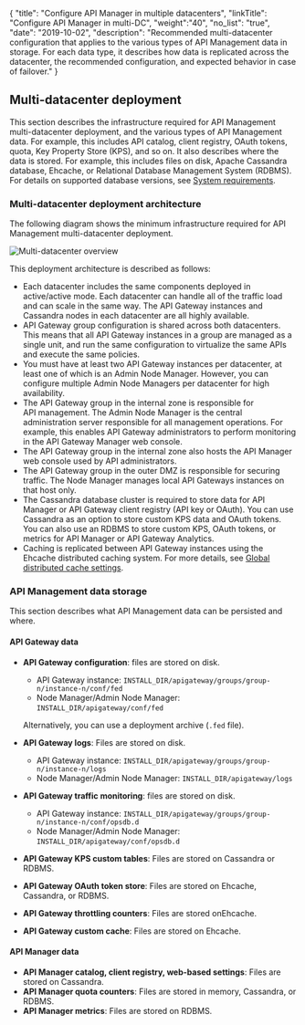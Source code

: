 {
"title": "Configure API Manager in multiple datacenters",
"linkTitle": "Configure API Manager in multi-DC",
"weight":"40",
"no_list": "true",
"date": "2019-10-02",
"description": "Recommended multi-datacenter configuration that applies to the various types of API Management data in storage. For each data type, it describes how data is replicated across the datacenter, the recommended configuration, and expected behavior in case of failover."
}

## Multi-datacenter deployment

This section describes the infrastructure required for API Management multi-datacenter deployment, and the various types of API Management data. For example, this includes API catalog, client registry, OAuth tokens, quota, Key Property Store (KPS), and so on. It also describes where the data is stored. For example, this includes files on disk, Apache Cassandra database, Ehcache, or Relational Database Management System (RDBMS). For details on supported database versions, see [System requirements](/docs/apim_installation/apigtw_install/system_requirements).

### Multi-datacenter deployment architecture

The following diagram shows the minimum infrastructure required for API Management multi-datacenter deployment.

![Multi-datacenter overview](/Images/APIGateway/multi-dc_overview.png)

This deployment architecture is described as follows:

* Each datacenter includes the same components deployed in active/active mode. Each datacenter can handle all of the traffic load and can scale in the same way. The API Gateway instances and Cassandra nodes in each datacenter are all highly available.
* API Gateway group configuration is shared across both datacenters. This means that all API Gateway instances in a group are managed as a single unit, and run the same configuration to virtualize the same APIs and execute the same policies.
* You must have at least two API Gateway instances per datacenter, at least one of which is an Admin Node Manager. However, you can configure multiple Admin Node Managers per datacenter for high availability.
* The API Gateway group in the internal zone is responsible for API management. The Admin Node Manager is the central administration server responsible for all management operations. For example, this enables API Gateway administrators to perform monitoring in the API Gateway Manager web console.
* The API Gateway group in the internal zone also hosts the API Manager web console used by API administrators.
* The API Gateway group in the outer DMZ is responsible for securing traffic. The Node Manager manages local API Gateways instances on that host only.
* The Cassandra database cluster is required to store data for API Manager or API Gateway client registry (API key or OAuth). You can use Cassandra as an option to store custom KPS data and OAuth tokens. You can also use an RDBMS to store custom KPS, OAuth tokens, or metrics for API Manager or API Gateway Analytics.
* Caching is replicated between API Gateway instances using the Ehcache distributed caching system. For more details, see [Global distributed cache settings](/docs/apim_policydev/apigw_poldev/general_cache#global-distributed-cache-settings).

### API Management data storage

This section describes what API Management data can be persisted and where.

#### API Gateway data

* **API Gateway configuration**: files are stored on disk.

    * API Gateway instance: `INSTALL_DIR/apigateway/groups/group-n/instance-n/conf/fed`
    * Node Manager/Admin Node Manager: `INSTALL_DIR/apigateway/conf/fed`
  
    Alternatively, you can use a deployment archive (`.fed` file).

* **API Gateway logs**: Files are stored on disk.

    * API Gateway instance: `INSTALL_DIR/apigateway/groups/group-n/instance-n/logs`
    * Node Manager/Admin Node Manager: `INSTALL_DIR/apigateway/logs`

* **API Gateway traffic monitoring**: files are stored on disk.

    * API Gateway instance: `INSTALL_DIR/apigateway/groups/group-n/instance-n/conf/opsdb.d`
    * Node Manager/Admin Node Manager: `INSTALL_DIR/apigateway/conf/opsdb.d`

* **API Gateway KPS custom tables**: Files are stored on Cassandra or RDBMS.

* **API Gateway OAuth token store**: Files are stored on Ehcache, Cassandra, or RDBMS.

* **API Gateway throttling counters**: Files are stored onEhcache.

* **API Gateway custom cache**: Files are stored on Ehcache.

#### API Manager data

* **API Manager catalog, client registry, web-based settings**: Files are stored on Cassandra.
* **API Manager quota counters**: Files are stored in memory, Cassandra, or RDBMS.
* **API Manager metrics**: Files are stored on RDBMS.
